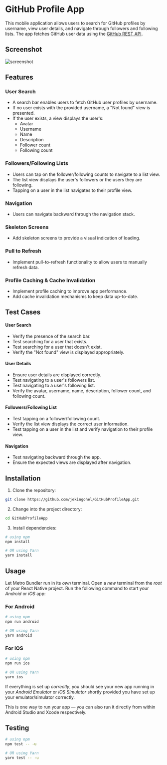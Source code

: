# GitHub Profile App

This mobile application allows users to search for GitHub profiles by username, view user details, and navigate through followers and following lists. The app fetches GitHub user data using the [GitHub REST API](https://docs.github.com/en/rest).

## Screenshot
![screenshot](https://github.com/jekingohel/GitHubProfileApp/assets/2361463/27e2ffa4-c789-4195-b194-7e8585c0960b)

## Features

### User Search

- A search bar enables users to fetch GitHub user profiles by username.
- If no user exists with the provided username, a "Not found" view is presented.
- If the user exists, a view displays the user's:
  - Avatar
  - Username
  - Name
  - Description
  - Follower count
  - Following count

### Followers/Following Lists

- Users can tap on the follower/following counts to navigate to a list view.
- The list view displays the user's followers or the users they are following.
- Tapping on a user in the list navigates to their profile view.

### Navigation

- Users can navigate backward through the navigation stack.

### Skeleton Screens

- Add skeleton screens to provide a visual indication of loading.

### Pull to Refresh

- Implement pull-to-refresh functionality to allow users to manually refresh data.

### Profile Caching & Cache Invalidation

- Implement profile caching to improve app performance.
- Add cache invalidation mechanisms to keep data up-to-date.

## Test Cases

#### User Search

- Verify the presence of the search bar.
- Test searching for a user that exists.
- Test searching for a user that doesn't exist.
- Verify the "Not found" view is displayed appropriately.

#### User Details

- Ensure user details are displayed correctly.
- Test navigating to a user's followers list.
- Test navigating to a user's following list.
- Verify the avatar, username, name, description, follower count, and following count.

#### Followers/Following List

- Test tapping on a follower/following count.
- Verify the list view displays the correct user information.
- Test tapping on a user in the list and verify navigation to their profile view.

#### Navigation

- Test navigating backward through the app.
- Ensure the expected views are displayed after navigation.

## Installation

1. Clone the repository:

```bash
git clone https://github.com/jekingohel/GitHubProfileApp.git
```

2. Change into the project directory:

```bash
cd GitHubProfileApp
```

3. Install dependencies:

```bash
# using npm
npm install

# OR using Yarn
yarn install
```

## Usage

Let Metro Bundler run in its _own_ terminal. Open a _new_ terminal from the _root_ of your React Native project. Run the following command to start your _Android_ or _iOS_ app:

### For Android

```bash
# using npm
npm run android

# OR using Yarn
yarn android
```

### For iOS

```bash
# using npm
npm run ios

# OR using Yarn
yarn ios
```

If everything is set up _correctly_, you should see your new app running in your _Android Emulator_ or _iOS Simulator_ shortly provided you have set up your emulator/simulator correctly.

This is one way to run your app — you can also run it directly from within Android Studio and Xcode respectively.

## Testing

```bash
# using npm
npm test -- -u

# OR using Yarn
yarn test -- -u
```
